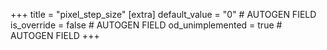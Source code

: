 +++
title = "pixel_step_size"
[extra]
default_value = "0" # AUTOGEN FIELD
is_override = false # AUTOGEN FIELD
od_unimplemented = true # AUTOGEN FIELD
+++